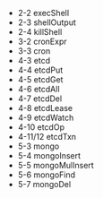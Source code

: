 - 2-2   execShell
- 2-3   shellOutput
- 2-4   killShell
- 3-2   cronExpr
- 3-3   cron
- 4-3   etcd
- 4-4   etcdPut
- 4-5   etcdGet
- 4-6   etcdAll
- 4-7   etcdDel
- 4-8   etcdLease
- 4-9   etcdWatch
- 4-10  etcdOp
- 4-11/12 etcdTxn
- 5-3   mongo
- 5-4   mongoInsert
- 5-5   mongoMulInsert
- 5-6   mongoFind
- 5-7   mongoDel
